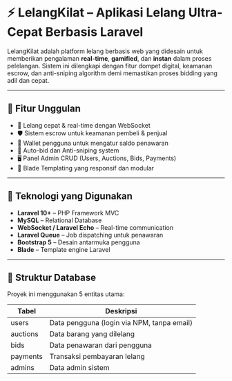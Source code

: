 # ⚡ LelangKilat – Aplikasi Lelang Ultra-Cepat Berbasis Laravel

LelangKilat adalah platform lelang berbasis web yang didesain untuk memberikan pengalaman **real-time**, **gamified**, dan **instan** dalam proses pelelangan. Sistem ini dilengkapi dengan fitur dompet digital, keamanan escrow, dan anti-sniping algorithm demi memastikan proses bidding yang adil dan cepat.

---

## 🚀 Fitur Unggulan

- 🎯 Lelang cepat & real-time dengan WebSocket
- 🛡️ Sistem escrow untuk keamanan pembeli & penjual
- 👛 Wallet pengguna untuk mengatur saldo penawaran
- 🔁 Auto-bid dan Anti-sniping system
- 🖥️ Panel Admin CRUD (Users, Auctions, Bids, Payments)
- 📄 Blade Templating yang responsif dan modular

---

## 🧱 Teknologi yang Digunakan

- **Laravel 10+** – PHP Framework MVC
- **MySQL** – Relational Database
- **WebSocket / Laravel Echo** – Real-time communication
- **Laravel Queue** – Job dispatching untuk penawaran
- **Bootstrap 5** – Desain antarmuka pengguna
- **Blade** – Template engine Laravel

---

## 📂 Struktur Database

Proyek ini menggunakan 5 entitas utama:

| Tabel      | Deskripsi                                     |
|------------|-----------------------------------------------|
| users      | Data pengguna (login via NPM, tanpa email)    |
| auctions   | Data barang yang dilelang                     |
| bids       | Data penawaran dari pengguna                  |
| payments   | Transaksi pembayaran lelang                   |
| admins     | Data admin sistem                             |
